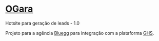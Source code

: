 # <a href="http://ogara.net.br">OGara</a>
<p>Hotsite para geração de leads - 1.0</p>
<P>Projeto para a agência <a href="http://bluegg.com.br">Bluegg</a> para integração com a plataforma <a href="https://gohotsale.com.br">GHS</a>.</p>
